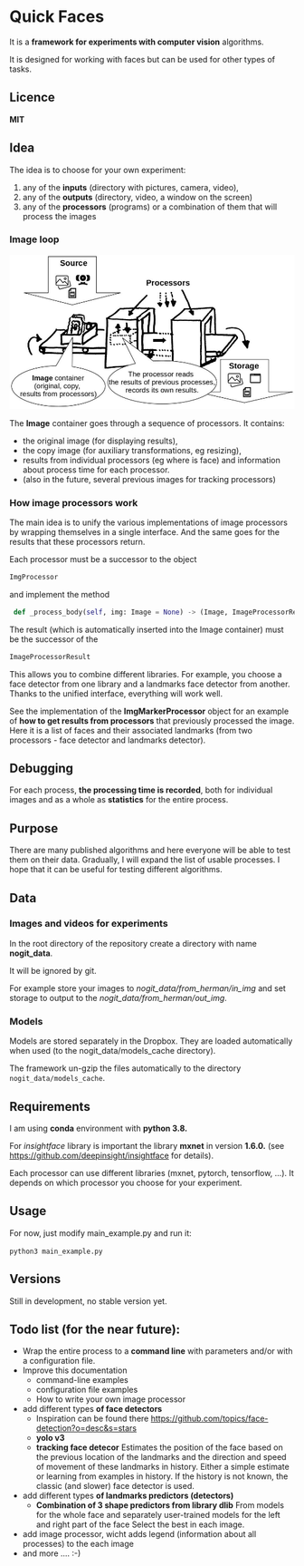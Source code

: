 # **Quick Faces**

It is a **framework for experiments with computer vision** algorithms.

It is designed for working with faces but can be used for other types of tasks.

## Licence
**MIT**
## Idea
The idea is to choose for your own experiment:
1) any of the **inputs** (directory with pictures, camera, video),
2) any of the **outputs** (directory, video, a window on the screen)
3) any of the **processors** (programs) or a combination of them that will process the images

### Image loop
<img src="doc/process.jpg"></img>

The **Image** container goes through a sequence of processors. It contains: 
* the original image (for displaying results), 
* the copy image (for auxiliary transformations, eg resizing), 
* results from individual processors (eg where is face) and information about process time for each processor.
* (also in the future, several previous images for tracking processors)

### How image processors work
The main idea is to unify the various implementations of image processors by wrapping themselves in a single interface. 
And the same goes for the results that these processors return.

Each processor must be a successor to the object
```python
ImgProcessor
```
and implement the method
```python
 def _process_body(self, img: Image = None) -> (Image, ImageProcessorResult):
```
The result (which is automatically inserted into the Image container) must be the successor of the
```python
ImageProcessorResult
```

This allows you to combine different libraries. For example, you choose a face detector from one library and 
a landmarks face detector from another. 
Thanks to the unified interface, everything will work well.

See the implementation of the **ImgMarkerProcessor** object for an example of **how to get results from processors** 
that previously processed the image. Here it is a list of faces and their associated landmarks 
(from two processors - face detector and landmarks detector).

## Debugging

For each process, **the processing time is recorded**, both for individual images and as a whole as **statistics** for the entire process.

## Purpose
There are many published algorithms and here everyone will be able to test them on their data.
Gradually, I will expand the list of usable processes.
I hope that it can be useful for testing different algorithms.

## Data

### Images and videos for experiments
In the root directory of the repository create a directory with name **nogit_data**.

It will be ignored by git.

For example store your images to _nogit_data/from_herman/in_img_ and set storage to output to the _nogit_data/from_herman/out_img_.  

### Models

Models are stored separately in the Dropbox. They are loaded automatically when used (to the nogit_data/models_cache directory).

The framework un-gzip the files automatically to the directory `nogit_data/models_cache`.

## Requirements

I am using **conda** environment with **python 3.8.**

For _insightface_ library is important the library **mxnet** in version **1.6.0.** 
(see https://github.com/deepinsight/insightface for details).

Each processor can use different libraries (mxnet, pytorch, tensorflow, ...). It depends on which processor you choose for your experiment.

## Usage
For now, just modify main_example.py and run it:

`python3 main_example.py`

## Versions
Still in development, no stable version yet.

## Todo list (for the near future):
- Wrap the entire process to a **command line** with parameters and/or with a configuration file.
- Improve this documentation
    - command-line examples
    - configuration file examples
    - How to write your own image processor
- add different types **of face detectors**
    - Inspiration can be found there https://github.com/topics/face-detection?o=desc&s=stars
    - **yolo v3**
    - **tracking face detecor** 
    Estimates the position of the face based on the previous location of the landmarks and the direction and speed of movement of these landmarks in history. Either a simple estimate or learning from examples in history. If the history is not known, the classic (and slower) face detector is used.
- add different types **of landmarks predictors (detectors)**
    - **Combination of 3 shape predictors from library dlib** 
    From models for the whole face and separately user-trained models for the left and right part of the face Select the best in each image.
- add image processor, wicht adds legend (information about all processes) to the each image
- and more .... :-)    
    